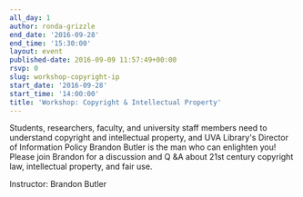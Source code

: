 ```yaml
---
all_day: 1
author: ronda-grizzle
end_date: '2016-09-28'
end_time: '15:30:00'
layout: event
published-date: 2016-09-09 11:57:49+00:00
rsvp: 0
slug: workshop-copyright-ip
start_date: '2016-09-28'
start_time: '14:00:00'
title: 'Workshop: Copyright & Intellectual Property'
---
```


Students, researchers, faculty, and university staff members need to understand copyright and intellectual property, and UVA Library's Director of Information Policy Brandon Butler is the man who can enlighten you! Please join Brandon for a discussion and Q &A about 21st century copyright law, intellectual property, and fair use.

Instructor: Brandon Butler
